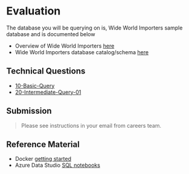 # Evaluation 

The database you will be querying on is, Wide World Importers sample database and is documented below

- Overview of Wide World Importers [here](https://docs.microsoft.com/en-us/sql/samples/wide-world-importers-what-is?view=sql-server-2017)
- Wide World Importers database catalog/schema [here](https://docs.microsoft.com/en-us/sql/samples/wide-world-importers-oltp-database-catalog?view=sql-server-2017)

## Technical Questions

- [10-Basic-Query](./Technical-Questions/10-AzureDataStudio-SQLNoteBook-Basic.ipynb)
- [20-Intermediate-Query-01](./Technical-Questions/20-AzureDataStudio-SQLNoteBook-Intermediate-01.ipynb)

## Submission

> Please see instructions in your email from careers team.

## Reference Material

- Docker [getting started](https://docs.docker.com/get-started/)
- Azure Data Studio [SQL notebooks](https://docs.microsoft.com/en-us/sql/azure-data-studio/sql-notebooks?view=sql-server-2017) 